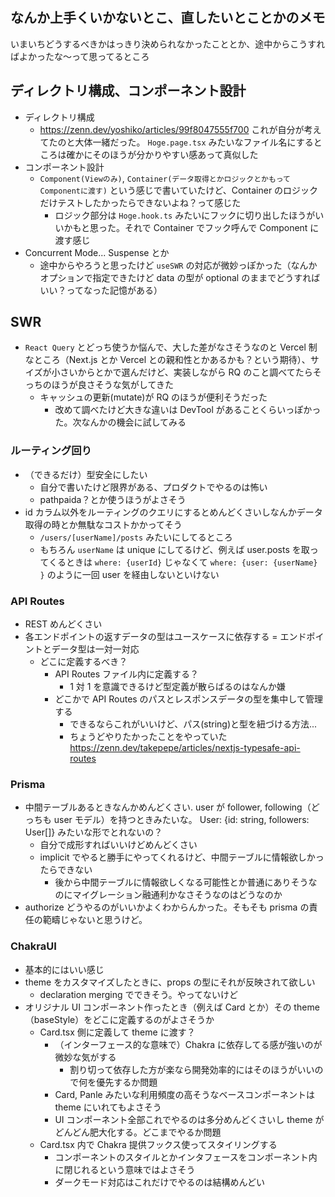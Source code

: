 ## なんか上手くいかないとこ、直したいとことかのメモ

いまいちどうするべきかはっきり決められなかったこととか、途中からこうすればよかったな～って思ってるところ

## ディレクトリ構成、コンポーネント設計

- ディレクトリ構成
  - https://zenn.dev/yoshiko/articles/99f8047555f700 これが自分が考えてたのと大体一緒だった。 `Hoge.page.tsx` みたいなファイル名にするところは確かにそのほうが分かりやすい感あって真似した
- コンポーネント設計
  - `Component(Viewのみ)`, `Container(データ取得とかロジックとかもってComponentに渡す)` という感じで書いていたけど、Container のロジックだけテストしたかったらできないよね？って感じた
    - ロジック部分は `Hoge.hook.ts` みたいにフックに切り出したほうがいいかもと思った。それで Container でフック呼んで Component に渡す感じ
- Concurrent Mode... Suspense とか
  - 途中からやろうと思ったけど `useSWR` の対応が微妙っぽかった（なんかオプションで指定できたけど data の型が optional のままでどうすればいい？ってなった記憶がある）

## SWR

- `React Query` とどっち使うか悩んで、大した差がなさそうなのと Vercel 制なところ（Next.js とか Vercel との親和性とかあるかも？という期待）、サイズが小さいからとかで選んだけど、実装しながら RQ のこと調べてたらそっちのほうが良さそうな気がしてきた
  - キャッシュの更新(mutate)が RQ のほうが便利そうだった
    - 改めて調べたけど大きな違いは DevTool があることくらいっぽかった。次なんかの機会に試してみる

### ルーティング回り

- （できるだけ）型安全にしたい
  - 自分で書いたけど限界がある、プロダクトでやるのは怖い
  - pathpaida？とか使うほうがよさそう
- id カラム以外をルーティングのクエリにするとめんどくさいしなんかデータ取得の時とか無駄なコストかかってそう
  - `/users/[userName]/posts` みたいにしてるところ
  - もちろん `userName` は unique にしてるけど、例えば user.posts を取ってくるときは `where: {userId}` じゃなくて `where: {user: {userName} }` のように一回 user を経由しないといけない

### API Routes

- REST めんどくさい
- 各エンドポイントの返すデータの型はユースケースに依存する = エンドポイントとデータ型は一対一対応
  - どこに定義するべき？
    - API Routes ファイル内に定義する？
      - 1 対 1 を意識できるけど型定義が散らばるのはなんか嫌
    - どこかで API Routes のパスとレスポンスデータの型を集中して管理する
      - できるならこれがいいけど、パス(string)と型を紐づける方法...
      - ちょうどやりたかったことをやっていた https://zenn.dev/takepepe/articles/nextjs-typesafe-api-routes

### Prisma

- 中間テーブルあるときなんかめんどくさい. user が follower, following（どっちも user モデル）を持つときみたいな。 User: {id: string, followers: User[]} みたいな形でとれないの？
  - 自分で成形すればいいけどめんどくさい
  - implicit でやると勝手にやってくれるけど、中間テーブルに情報欲しかったらできない
    - 後から中間テーブルに情報欲しくなる可能性とか普通にありそうなのにマイグレーション融通利かなさそうなのはどうなのか
- authorize どうやるのがいいかよくわからんかった。そもそも prisma の責任の範疇じゃないと思うけど。

### ChakraUI

- 基本的にはいい感じ
- theme をカスタマイズしたときに、props の型にそれが反映されて欲しい
  - declaration merging でできそう。やってないけど
- オリジナル UI コンポーネント作ったとき（例えば Card とか）その theme（baseStyle）をどこに定義するのがよさそうか
  - Card.tsx 側に定義して theme に渡す？
    - （インターフェース的な意味で）Chakra に依存してる感が強いのが微妙な気がする
      - 割り切って依存した方が楽なら開発効率的にはそのほうがいいので何を優先するか問題
    - Card, Panle みたいな利用頻度の高そうなベースコンポーネントは theme にいれてもよさそう
    - UI コンポーネント全部これでやるのは多分めんどくさいし theme がどんどん肥大化する。どこまでやるか問題
  - Card.tsx 内で Chakra 提供フックス使ってスタイリングする
    - コンポーネントのスタイルとかインタフェースをコンポーネント内に閉じれるという意味ではよさそう
    - ダークモード対応はこれだけでやるのは結構めんどい
